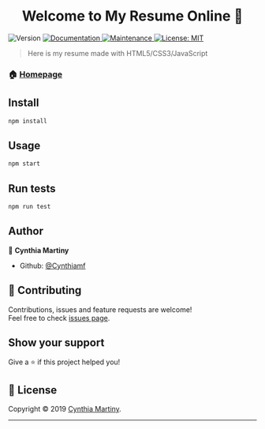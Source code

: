 <h1 align="center">Welcome to My Resume Online 👋</h1>
<p>
  <img alt="Version" src="https://img.shields.io/badge/version-1.0.0-blue.svg?cacheSeconds=2592000" />
  <a href="https://github.com/Mobius1/Pageable#readme" target="_blank">
    <img alt="Documentation" src="https://img.shields.io/badge/documentation-yes-brightgreen.svg" />
  </a>
  <a href="https://github.com/Mobius1/Pageable/graphs/commit-activity" target="_blank">
    <img alt="Maintenance" src="https://img.shields.io/badge/Maintained%3F-yes-green.svg" />
  </a>
  <a href="https://github.com/Mobius1/Pageable/blob/master/LICENSE" target="_blank">
    <img alt="License: MIT" src="https://img.shields.io/github/license/Cynthiamf/My resume online" />
  </a>
</p>

> Here is my resume made with HTML5/CSS3/JavaScript

### 🏠 [Homepage](https://github.com/Cynthiamf/CV-WEB)

## Install

```sh
npm install
```

## Usage

```sh
npm start
```

## Run tests

```sh
npm run test
```

## Author

👤 **Cynthia Martiny**

* Github: [@Cynthiamf](https://github.com/Cynthiamf)

## 🤝 Contributing

Contributions, issues and feature requests are welcome!<br />Feel free to check [issues page](https://github.com/Mobius1/Pageable/issues).

## Show your support

Give a ⭐️ if this project helped you!

## 📝 License

Copyright © 2019 [Cynthia Martiny](https://github.com/Cynthiamf).<br />

***
